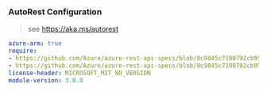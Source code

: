 ### AutoRest Configuration

> see https://aka.ms/autorest

``` yaml
azure-arm: true
require:
- https://github.com/Azure/azure-rest-api-specs/blob/8c9845c7190792cb95c0deda1cb787512c4c7ca1/specification/containerinstance/resource-manager/readme.md
- https://github.com/Azure/azure-rest-api-specs/blob/8c9845c7190792cb95c0deda1cb787512c4c7ca1/specification/containerinstance/resource-manager/readme.go.md
license-header: MICROSOFT_MIT_NO_VERSION
module-version: 3.0.0
```